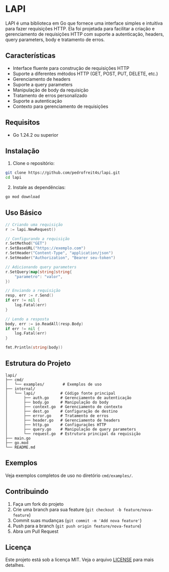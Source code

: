 # LAPI

LAPI é uma biblioteca em Go que fornece uma interface simples e intuitiva para fazer requisições HTTP. Ela foi projetada para facilitar a criação e gerenciamento de requisições HTTP com suporte a autenticação, headers, query parameters, body e tratamento de erros.

## Características

- Interface fluente para construção de requisições HTTP
- Suporte a diferentes métodos HTTP (GET, POST, PUT, DELETE, etc.)
- Gerenciamento de headers
- Suporte a query parameters
- Manipulação de body da requisição
- Tratamento de erros personalizado
- Suporte a autenticação
- Contexto para gerenciamento de requisições

## Requisitos

- Go 1.24.2 ou superior

## Instalação

1. Clone o repositório:

```bash
git clone https://github.com/pedrofreit4s/lapi.git
cd lapi
```

2. Instale as dependências:

```bash
go mod download
```

## Uso Básico

```go
// Criando uma requisição
r := lapi.NewRequest()

// Configurando a requisição
r.SetMethod("GET")
r.SetBaseURL("https://exemplo.com")
r.SetHeader("Content-Type", "application/json")
r.SetHeader("Authorization", "Bearer seu-token")

// Adicionando query parameters
r.SetQuery(map[string]string{
    "parametro": "valor",
})

// Enviando a requisição
resp, err := r.Send()
if err != nil {
    log.Fatal(err)
}

// Lendo a resposta
body, err := io.ReadAll(resp.Body)
if err != nil {
    log.Fatal(err)
}

fmt.Println(string(body))
```

## Estrutura do Projeto

```
lapi/
├── cmd/
│   └── examples/        # Exemplos de uso
├── internal/
│   └── lapi/           # Código fonte principal
│       ├── auth.go     # Gerenciamento de autenticação
│       ├── body.go     # Manipulação do body
│       ├── context.go  # Gerenciamento de contexto
│       ├── dest.go     # Configuração de destino
│       ├── error.go    # Tratamento de erros
│       ├── header.go   # Gerenciamento de headers
│       ├── http.go     # Configurações HTTP
│       ├── query.go    # Manipulação de query parameters
│       └── request.go  # Estrutura principal da requisição
├── main.go
├── go.mod
└── README.md
```

## Exemplos

Veja exemplos completos de uso no diretório `cmd/examples/`.

## Contribuindo

1. Faça um fork do projeto
2. Crie uma branch para sua feature (`git checkout -b feature/nova-feature`)
3. Commit suas mudanças (`git commit -m 'Add nova feature'`)
4. Push para a branch (`git push origin feature/nova-feature`)
5. Abra um Pull Request

## Licença

Este projeto está sob a licença MIT. Veja o arquivo [LICENSE](LICENSE) para mais detalhes.
